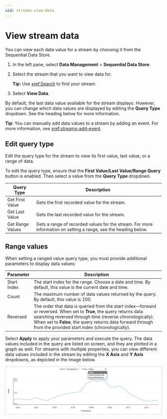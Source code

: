 ```yaml
---
uid: streams-view-data
---
```


# View stream data

You can view each data value for a stream by choosing it from the Sequential Data Store.

1. In the left pane, select **Data Management** > **Sequential Data Store**.

1. Select the stream that you want to view data for.

    **Tip:** Use <xref:Search> to find your stream.

1. Select **View Data**.

By default, the last data value available for the stream displays. However, you can change which data values are displayed by editing the **Query Type** dropdown. See the heading below for more information.

**Tip:** You can manually add data values to a stream by adding an event. For more information, see <xref:streams-add-event>.

## Edit query type

Edit the query type for the stream to view its first value, last value, or a range of data.

To edit the query type, ensure that the **First Value/Last Value/Range Query** button is enabled. Then select a value from the **Query Type** dropdown.

| Query Type | Description |
|--|--|
| Get First Value | Gets the first recorded value for the stream. |
| Get Last Value | Gets the last recorded value for the stream. |
| Get Range Values | Gets a range of recorded values for the stream. For more information on setting a range, see the heading below.

## Range values

When setting a ranged value query type, you must provide additional parameters to display data values:

| Parameter | Description |
|--|--|
| Start Index | The start index for the range. Choose a date and time. By default, this value is the current date and time.  |
| Count | The maximum number of data values returned by the query. By default, this value is 100. |
| Reversed | The order that data is queried from the start index—forward or reversed. When set to **True**, the query returns data searching reversed through time (reverse chronologically). When set to **False**, the query returns data forward through from the provided start index (chronologically). |

Select **Apply** to apply your parameters and execute the query. The data values included in the query are listed on screen, and they are plotted in a graph as well. For streams with multiple properties, you can view different data values included in the stream by editing the **X Axis** and **Y Axis** dropdowns, as depicted in the image below.

![view data](../images/view-data.png)